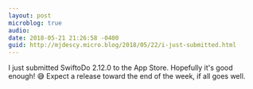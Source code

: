 ```yaml
---
layout: post
microblog: true
audio: 
date: 2018-05-21 21:26:58 -0400
guid: http://mjdescy.micro.blog/2018/05/22/i-just-submitted.html
---
```

I just submitted SwiftoDo 2.12.0 to the App Store. Hopefully it's good enough! 😅 Expect a release toward the end of the week, if all goes well.
